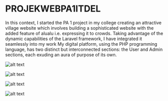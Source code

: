 # PROJEKWEBPA1ITDEL

In this context, I started the PA 1 project in my college creating an attractive village website which involves
building a sophisticated website with the added feature of alualu i.e. expressing it to crowds. Taking advantage of the dynamic capabilities of the Laravel framework, 
I have integrated it seamlessly into my work My digital platform, using the PHP programming language, has two distinct but interconnected sections: the User and Admin sections,
each exuding an aura of purpose of its own.

![alt text](https://github.com/T0MM11Y/PROJEKWEBPA1ITDEL/blob/main/alusitol/public/fotomd/Screenshot%20(112).png?raw=true)

![alt text](https://github.com/T0MM11Y/PROJEKWEBPA1ITDEL/blob/main/alusitol/public/fotomd/Screenshot%20(113).png?raw=true)

![alt text](https://github.com/T0MM11Y/PROJEKWEBPA1ITDEL/blob/main/alusitol/public/fotomd/Screenshot%20(131).png?raw=true)

![alt text](https://github.com/T0MM11Y/PROJEKWEBPA1ITDEL/blob/main/alusitol/public/fotomd/Screenshot%20(124).png?raw=true)









